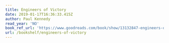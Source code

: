 ```yaml
---
title: Engineers of Victory
date: 2019-01-17T16:36:33.415Z
author: Paul Kennedy
read_year: 'NO'
book_ref_url: 'https://www.goodreads.com/book/show/13132847-engineers-of-victory'
url: /bookshelf/engineers-of-victory
---
```


